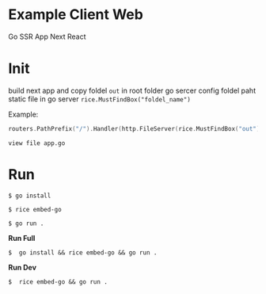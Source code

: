 # Example Client Web

Go SSR App Next React

# Init

build next app and copy foldel `out` in root folder go sercer
config foldel paht static file in go server `rice.MustFindBox("foldel_name")`

Example:

```go
routers.PathPrefix("/").Handler(http.FileServer(rice.MustFindBox("out").HTTPBox()))
```

`view file app.go`

# Run

```console
$ go install
```

```console
$ rice embed-go
```

```console
$ go run .
```

**Run Full**

```console
$  go install && rice embed-go && go run .
```

**Run Dev**

```console
$  rice embed-go && go run .
```
